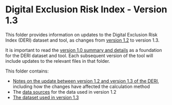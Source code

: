 # Digital Exclusion Risk Index - Version 1.3

This folder provides information on updates to the Digital Exclusion Risk Index (DERI) dataset and tool, as changes from [version 1.2](https://github.com/GreaterManchesterODA/Digital-Exclusion-Risk-Index/tree/main/Version%201.2) to version 1.3.

It is important to read the [version 1.0 summary and details](https://github.com/GreaterManchesterODA/Digital-Exclusion-Risk-Index/tree/main/Version%201.0) as a foundation for the DERI dataset and tool. Each subsequent version of the tool will include updates to the relevant files in that folder.

This folder contains:
 - [Notes on the update between version 1.2 and version 1.3 of the DERI](Update%20notes_v1.3.md), including how the changes have affected the calculation method
 - The [data sources](Data%20sources_v1.3.csv) for the data used in version 1.2
 - [The dataset used in version 1.3](DERI%20dataset_v1.3.csv)
